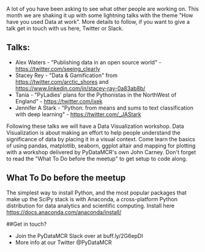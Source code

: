 A lot of you have been asking to see what other people are working on. This month we are shaking it up with some lightning talks with the theme "How have you used Data at work". More details to follow, if you want to give a talk get in touch with us here, Twitter or Slack.

## Talks:
* Alex Waters - "Publishing data in an open source world" - https://twitter.com/seeing_clearly
* Stacey Rey - "Data & Gamification" from https://twitter.com/arctic_shores and https://www.linkedin.com/in/stacey-ray-0a83ab8b/
* Tania - "PyLadies' plans for the Pythonistas in the NorthWest of England" - https://twitter.com/ixek
* Jennifer A Stark - "Python: from means and sums to text classification with deep learning" - https://twitter.com/_JAStark

Following these talks we will have a Data Visualization workshop. Data Visualization is about making an effort to help people understand the significance of data by placing it in a visual context. Come learn the basics of using pandas, matplotlib, seaborn, ggplot altair and mapping for plotting with a workshop delivered by PyDataMCR's own John Carney. Don't forget to read the "What To Do before the meetup" to get setup to code along.

## What To Do before the meetup
The simplest way to install Python, and the most popular packages that make up the SciPy stack is with Anaconda, a cross-platform Python distribution for data analytics and scientific computing. Install here https://docs.anaconda.com/anaconda/install/

##Get in touch?
- Join the PyDataMCR Slack over at buff.ly/2G6epDI
- More info at our Twitter @PyDataMCR
